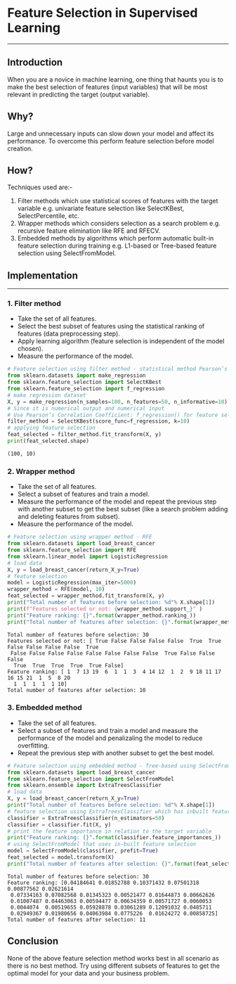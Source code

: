 # **Feature Selection in Supervised Learning**

---


## Introduction
When you are a novice in machine learning, one thing that haunts you is to make the best selection of features (input variables) that will be most relevant in predicting the target (output variable).
## Why?
Large and unnecessary inputs can slow down your model and affect its performance. To overcome this perform feature selection before model creation.
## How?
Techniques used are:-
1.   Filter methods which use statistical scores of features with the target variable e.g. univariate feature selection like SelectKBest, SelectPercentile, etc.
2.   Wrapper methods which considers selection as a search problem e.g. recursive feature elimination like RFE and RFECV.
3.   Embedded methods by algorithms which perform automatic built-in feature selection during training e.g. L1-based or Tree-based feature selection using SelectFromModel.

## Implementation

---


### 1. Filter method


*   Take the set of all features.
*   Select the best subset of features using the statistical ranking of features (data preprocessing step).
*   Apply learning algorithm (feature selection is independent of the model chosen).
*   Measure the performance of the model.







```python
# Feature selection using filter method - statistical method Pearson’s Correlation Coefficient
from sklearn.datasets import make_regression
from sklearn.feature_selection import SelectKBest
from sklearn.feature_selection import f_regression
# make regression dataset
X, y = make_regression(n_samples=100, n_features=50, n_informative=10)
# Since it is numerical output and numerical input 
# Use Pearson’s Correlation Coefficient: f_regression() for feature selection
filter_method = SelectKBest(score_func=f_regression, k=10)
# applying feature selection
feat_selected = filter_method.fit_transform(X, y)
print(feat_selected.shape)
```

    (100, 10)
    

### 2. Wrapper method
*   Take the set of all features.
*   Select a subset of features and train a model.
*   Measure the performance of the model and repeat the previous step with another subset to get the best subset (like a search problem adding and deleting features from subset).
*   Measure the performance of the model.




```python
# Feature selection using wrapper method - RFE
from sklearn.datasets import load_breast_cancer
from sklearn.feature_selection import RFE
from sklearn.linear_model import LogisticRegression
# load data
X, y = load_breast_cancer(return_X_y=True)
# feature selection
model = LogisticRegression(max_iter=5000)
wrapper_method = RFE(model, 10)
feat_selected = wrapper_method.fit_transform(X, y)
print("Total number of features before selection: %d"% X.shape[1])
print(f"Features selected or not: {wrapper_method.support_}" )
print("Feature ranking: {}".format(wrapper_method.ranking_))
print("Total number of features after selection: {}".format(wrapper_method.n_features_))
```

    Total number of features before selection: 30
    Features selected or not: [ True False False False False  True  True False False False False  True
     False False False False False False False False  True False False False
      True  True  True  True  True False]
    Feature ranking: [ 1  7 13 19  6  1  1  3  4 14 12  1  2  9 18 11 17 16 15 21  1  5  8 20
      1  1  1  1  1 10]
    Total number of features after selection: 10
    

### 3. Embedded method
*   Take the set of all features.
*   Select a subset of features and train a model and measure the performance of the model and penalizaling the model to reduce overfitting.
*   Repeat the previous step with another subset to get the best model.



```python
# Feature selection using embedded method - Tree-based using SelectFromModel
from sklearn.datasets import load_breast_cancer
from sklearn.feature_selection import SelectFromModel
from sklearn.ensemble import ExtraTreesClassifier
# load data
X, y = load_breast_cancer(return_X_y=True)
print("Total number of features before selection: %d"% X.shape[1])
# feature selection using ExtraTreesClassifier which has inbuilt feature selection
classifier = ExtraTreesClassifier(n_estimators=50)
classifier = classifier.fit(X, y)
# print the feature importance in relation to the target variable
print("Feature ranking: {}".format(classifier.feature_importances_))
# using SelectFromModel that uses in-built feature selection
model = SelectFromModel(classifier, prefit=True)
feat_selected = model.transform(X)
print("Total number of features after selection: {}".format(feat_selected.shape[1]))
```

    Total number of features before selection: 30
    Feature ranking: [0.04184641 0.01852788 0.10371432 0.07501318 0.00877562 0.02621614
     0.07334163 0.07082568 0.01345323 0.00521477 0.01644873 0.00662626
     0.01007487 0.04463063 0.00594477 0.00634359 0.00571727 0.0060053
     0.0044074  0.00519655 0.05928878 0.03061289 0.12091032 0.0485711
     0.02949367 0.01980656 0.04063984 0.0775226  0.01624272 0.00858725]
    Total number of features after selection: 11
    

## Conclusion
None of the above feature selection method works best in all scenario as there is no best method. Try using different subsets of features to get the optimal model for your data and your business problem.
